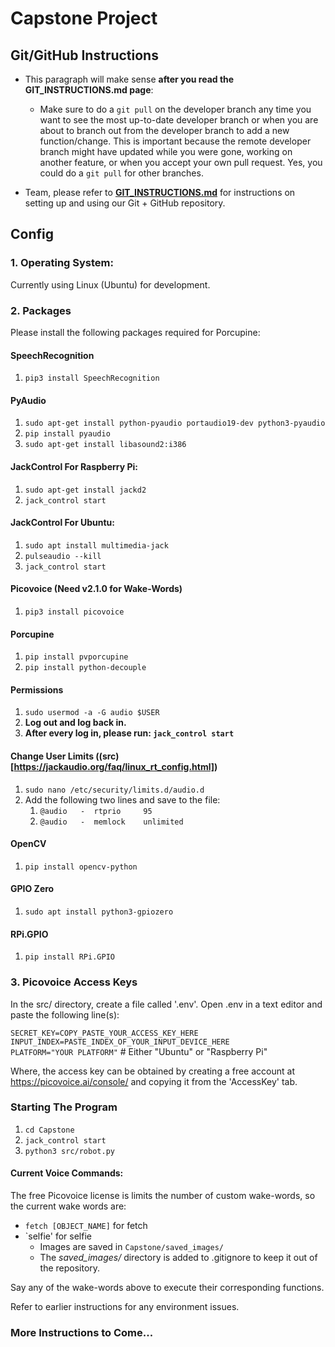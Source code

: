 # Capstone Project

## Git/GitHub Instructions

- This paragraph will make sense **after you read the GIT_INSTRUCTIONS.md page**:
    - Make sure to do a ```git pull``` on the developer branch any time you want to see the most up-to-date developer branch or when you are about to branch out from the developer branch to add a new function/change. This is important because the remote developer branch might have updated while you were gone, working on another feature, or when you accept your own pull request. Yes, you could do a ```git pull``` for other branches.

- Team, please refer to [**GIT_INSTRUCTIONS.md**](GIT_INSTRUCTIONS.md) for instructions on setting up and using our Git + GitHub repository.


## Config

### 1. Operating System:  
	
Currently using Linux (Ubuntu) for development.

### 2. Packages

Please install the following packages required for Porcupine:

#### SpeechRecognition
1. `pip3 install SpeechRecognition`

#### PyAudio
1. `sudo apt-get install python-pyaudio portaudio19-dev python3-pyaudio`
2. `pip install pyaudio`
3. `sudo apt-get install libasound2:i386`

#### JackControl For Raspberry Pi:
1. `sudo apt-get install jackd2`  
2. `jack_control start` 

#### JackControl For Ubuntu:
1. `sudo apt install multimedia-jack` 
2. `pulseaudio --kill`  
3. `jack_control start`

#### Picovoice (Need v2.1.0 for Wake-Words)
1. `pip3 install picovoice`

#### Porcupine
1. ```pip install pvporcupine```  
2. ```pip install python-decouple```
 
#### Permissions
1. ```sudo usermod -a -G audio $USER```  
2. **Log out and log back in.**  
3. **After every log in, please run: ```jack_control start```**

#### Change User Limits ((src)[https://jackaudio.org/faq/linux_rt_config.html])
1. ```sudo nano /etc/security/limits.d/audio.d```  
2. Add the following two lines and save to the file:
   1. ```@audio   -  rtprio     95```
   2. ```@audio   -  memlock    unlimited```

#### OpenCV
1. ```pip install opencv-python```

#### GPIO Zero
1. ```sudo apt install python3-gpiozero```   

#### RPi.GPIO
1. ```pip install RPi.GPIO```  

### 3. Picovoice Access Keys  

In the src/ directory, create a file called '.env'. Open .env in a text editor and paste the following line(s):

`SECRET_KEY=COPY_PASTE_YOUR_ACCESS_KEY_HERE`  
`INPUT_INDEX=PASTE_INDEX_OF_YOUR_INPUT_DEVICE_HERE`  
`PLATFORM="YOUR PLATFORM"` # Either "Ubuntu" or "Raspberry Pi"  

Where, the access key can be obtained by creating a free account at https://picovoice.ai/console/ and copying it from the 'AccessKey' tab.

### Starting The Program
1. `cd Capstone`
2. `jack_control start`
3. `python3 src/robot.py`  

#### Current Voice Commands:
The free Picovoice license is limits the number of custom wake-words, so the current wake words are:
- `fetch [OBJECT_NAME]` for fetch
- `selfie' for selfie
   - Images are saved in `Capstone/saved_images/`
   - The *saved_images/* directory is added to .gitignore to keep it out of the repository.

Say any of the wake-words above to execute their corresponding functions.

Refer to earlier instructions for any environment issues.

### More Instructions to Come...
